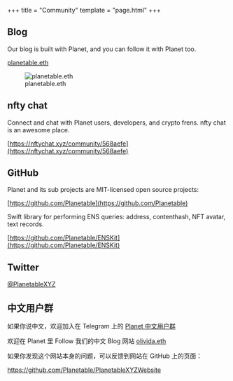 +++
title = "Community"
template = "page.html"
+++

## Blog

Our blog is built with Planet, and you can follow it with Planet too.

<a href="https://planetable.eth.limo" target="_blank">planetable.eth</a>

<figure>
  <img src="../../assets/screenshots/planet-blog.png" alt="planetable.eth" class="screenshot" />
  <figcaption>planetable.eth</figcaption>
</figure>

## nfty chat

Connect and chat with Planet users, developers, and crypto frens. nfty chat is an awesome place. 

[https://nftychat.xyz/community/568aefe](https://nftychat.xyz/community/568aefe)

## GitHub

Planet and its sub projects are MIT-licensed open source projects:

[https://github.com/Planetable](https://github.com/Planetable)

Swift library for performing ENS queries: address, contenthash, NFT avatar, text records.

[https://github.com/Planetable/ENSKit](https://github.com/Planetable/ENSKit)

## Twitter

<a href="https://twitter.com/PlanetableXYZ" target="_blank">@PlanetableXYZ</a>

## 中文用户群

如果你说中文，欢迎加入在 Telegram 上的 [Planet 中文用户群](https://t.me/+5bl7FIsxeChlOWIz)

欢迎在 Planet 里 Follow 我们的中文 Blog 网站 <a href="https://olivida.eth.limo" target="_blank">olivida.eth</a>

如果你发现这个网站本身的问题，可以反馈到网站在 GitHub 上的页面：

<a href="https://github.com/Planetable/PlanetableXYZWebsite" target="_blank">https://github.com/Planetable/PlanetableXYZWebsite</a>